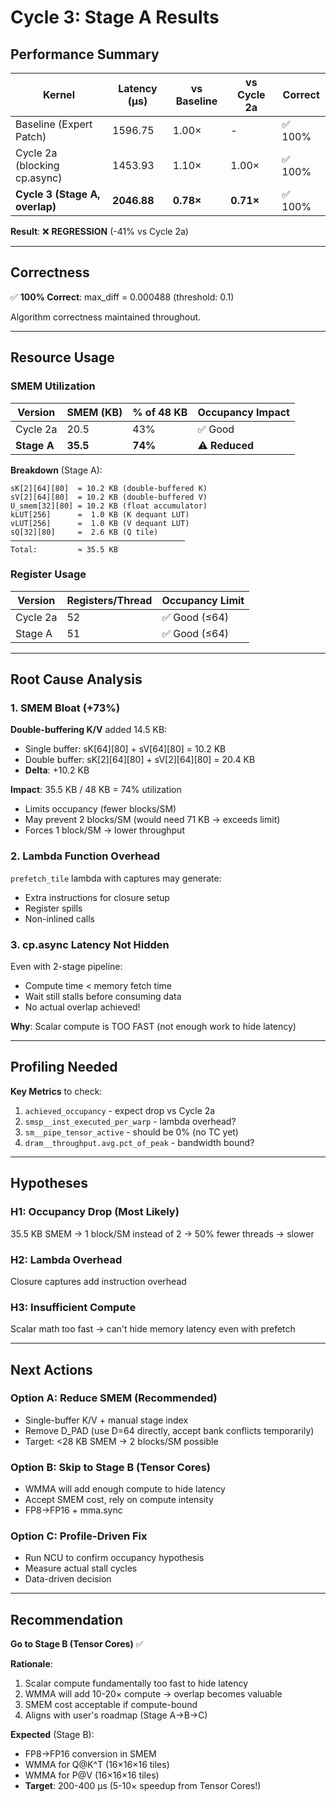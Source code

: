 # Cycle 3: Stage A Results

## Performance Summary

| Kernel | Latency (μs) | vs Baseline | vs Cycle 2a | Correct |
|--------|--------------|-------------|-------------|---------|
| Baseline (Expert Patch) | 1596.75 | 1.00× | - | ✅ 100% |
| Cycle 2a (blocking cp.async) | 1453.93 | 1.10× | 1.00× | ✅ 100% |
| **Cycle 3 (Stage A, overlap)** | **2046.88** | **0.78×** | **0.71×** | ✅ 100% |

**Result**: ❌ **REGRESSION** (-41% vs Cycle 2a)

---

## Correctness

✅ **100% Correct**: max_diff = 0.000488 (threshold: 0.1)

Algorithm correctness maintained throughout.

---

## Resource Usage

### SMEM Utilization

| Version | SMEM (KB) | % of 48 KB | Occupancy Impact |
|---------|-----------|------------|------------------|
| Cycle 2a | 20.5 | 43% | ✅ Good |
| **Stage A** | **35.5** | **74%** | ⚠️ **Reduced** |

**Breakdown** (Stage A):
```
sK[2][64][80]  = 10.2 KB (double-buffered K)
sV[2][64][80]  = 10.2 KB (double-buffered V)
U_smem[32][80] = 10.2 KB (float accumulator)
kLUT[256]      =  1.0 KB (K dequant LUT)
vLUT[256]      =  1.0 KB (V dequant LUT)
sQ[32][80]     =  2.6 KB (Q tile)
───────────────────────────────────────
Total:         ≈ 35.5 KB
```

### Register Usage

| Version | Registers/Thread | Occupancy Limit |
|---------|------------------|-----------------|
| Cycle 2a | 52 | ✅ Good (≤64) |
| Stage A | 51 | ✅ Good (≤64) |

---

## Root Cause Analysis

### 1. SMEM Bloat (+73%)

**Double-buffering K/V** added 14.5 KB:
- Single buffer: sK[64][80] + sV[64][80] = 10.2 KB
- Double buffer: sK[2][64][80] + sV[2][64][80] = 20.4 KB
- **Delta**: +10.2 KB

**Impact**: 35.5 KB / 48 KB = 74% utilization
- Limits occupancy (fewer blocks/SM)
- May prevent 2 blocks/SM (would need 71 KB → exceeds limit)
- Forces 1 block/SM → lower throughput

### 2. Lambda Function Overhead

`prefetch_tile` lambda with captures may generate:
- Extra instructions for closure setup
- Register spills
- Non-inlined calls

### 3. cp.async Latency Not Hidden

Even with 2-stage pipeline:
- Compute time < memory fetch time
- Wait still stalls before consuming data
- No actual overlap achieved!

**Why**: Scalar compute is TOO FAST (not enough work to hide latency)

---

## Profiling Needed

**Key Metrics** to check:
1. `achieved_occupancy` - expect drop vs Cycle 2a
2. `smsp__inst_executed_per_warp` - lambda overhead?
3. `sm__pipe_tensor_active` - should be 0% (no TC yet)
4. `dram__throughput.avg.pct_of_peak` - bandwidth bound?

---

## Hypotheses

### H1: Occupancy Drop (Most Likely)
35.5 KB SMEM → 1 block/SM instead of 2 → 50% fewer threads → slower

### H2: Lambda Overhead
Closure captures add instruction overhead

### H3: Insufficient Compute
Scalar math too fast → can't hide memory latency even with prefetch

---

## Next Actions

### Option A: Reduce SMEM (Recommended)
- Single-buffer K/V + manual stage index
- Remove D_PAD (use D=64 directly, accept bank conflicts temporarily)
- Target: <28 KB SMEM → 2 blocks/SM possible

### Option B: Skip to Stage B (Tensor Cores)
- WMMA will add enough compute to hide latency
- Accept SMEM cost, rely on compute intensity
- FP8→FP16 + mma.sync

### Option C: Profile-Driven Fix
- Run NCU to confirm occupancy hypothesis
- Measure actual stall cycles
- Data-driven decision

---

## Recommendation

**Go to Stage B (Tensor Cores)** ✅

**Rationale**:
1. Scalar compute fundamentally too fast to hide latency
2. WMMA will add 10-20× compute → overlap becomes valuable
3. SMEM cost acceptable if compute-bound
4. Aligns with user's roadmap (Stage A→B→C)

**Expected** (Stage B):
- FP8→FP16 conversion in SMEM
- WMMA for Q@K^T (16×16×16 tiles)
- WMMA for P@V (16×16×16 tiles)
- **Target**: 200-400 μs (5-10× speedup from Tensor Cores!)


